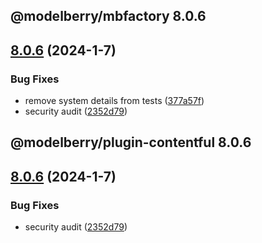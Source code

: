 ## @modelberry/mbfactory 8.0.6

## [8.0.6](https://github.com/modelberry/factory/compare/8.0.4...8.0.6) (2024-1-7)


### Bug Fixes

* remove system details from tests ([377a57f](https://github.com/modelberry/factory/commit/377a57feaf0f16a16cc0d84f9610b5b34190e0fc))
* security audit ([2352d79](https://github.com/modelberry/factory/commit/2352d79404d8aad7657e6994748886f515184d86))



## @modelberry/plugin-contentful 8.0.6

## [8.0.6](https://github.com/modelberry/factory/compare/8.0.4...8.0.6) (2024-1-7)


### Bug Fixes

* security audit ([2352d79](https://github.com/modelberry/factory/commit/2352d79404d8aad7657e6994748886f515184d86))


